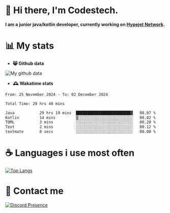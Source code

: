 # 👋 Hi there, I'm Codestech.
**I am a junior java/kotlin developer, currently working on [Hypejet Network](https://github.com/Hypejet).**

# 📊 My stats
- **😸 Github data**

![My github data](https://github-readme-stats.vercel.app/api?username=Codestech1&count_private=true&include_all_commits=true&theme=codeSTACKr)

- **🕰️ Wakatime stats**
<!--START_SECTION:waka-->

```txt
From: 25 November 2024 - To: 02 December 2024

Total Time: 29 hrs 40 mins

Java           29 hrs 19 mins  ████████████████████████▓   98.87 %
Kotlin         14 mins         ▒░░░░░░░░░░░░░░░░░░░░░░░░   00.82 %
TOML           3 mins          ░░░░░░░░░░░░░░░░░░░░░░░░░   00.20 %
Text           2 mins          ░░░░░░░░░░░░░░░░░░░░░░░░░   00.12 %
textmate       0 secs          ░░░░░░░░░░░░░░░░░░░░░░░░░   00.00 %
```

<!--END_SECTION:waka-->

# ☕ Languages i use most often
[![Top Langs](https://github-readme-stats.vercel.app/api/top-langs/?username=Codestech1&layout=compact&langs_count=8&exclude_repo=window5000.github.io&theme=codeSTACKr)](https://github.com/anuraghazra/github-readme-stats)

# 💬 Contact me
[![Discord Presence](https://lanyard.cnrad.dev/api/650718742157852740)](https://discord.com/users/650718742157852740)
</br>
